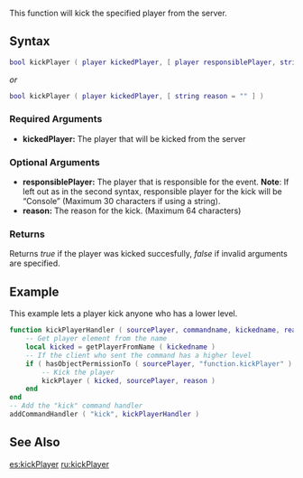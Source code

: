 This function will kick the specified player from the server.

Syntax
------

``` lua
bool kickPlayer ( player kickedPlayer, [ player responsiblePlayer, string reason = "" ] )         
```

*or*

``` lua
bool kickPlayer ( player kickedPlayer, [ string reason = "" ] )
```

### Required Arguments

-   **kickedPlayer:** The player that will be kicked from the server

### Optional Arguments

-   **responsiblePlayer:** The player that is responsible for the event. **Note**: If left out as in the second syntax, responsible player for the kick will be “Console” (Maximum 30 characters if using a string).
-   **reason:** The reason for the kick. (Maximum 64 characters)

### Returns

Returns *true* if the player was kicked succesfully, *false* if invalid arguments are specified.

Example
-------

This example lets a player kick anyone who has a lower level.

``` lua
function kickPlayerHandler ( sourcePlayer, commandname, kickedname, reason )
    -- Get player element from the name
    local kicked = getPlayerFromName ( kickedname )
    -- If the client who sent the command has a higher level
    if ( hasObjectPermissionTo ( sourcePlayer, "function.kickPlayer" ) ) then
        -- Kick the player
        kickPlayer ( kicked, sourcePlayer, reason )
    end
end
-- Add the "kick" command handler
addCommandHandler ( "kick", kickPlayerHandler )
```

See Also
--------

[es:kickPlayer](/docs/es:kickplayer.md "wikilink") [ru:kickPlayer](/docs/ru:kickplayer.md "wikilink")
